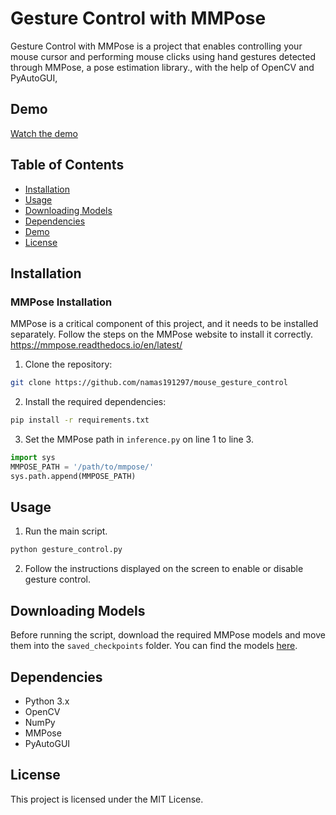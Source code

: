 # Gesture Control with MMPose

Gesture Control with MMPose is a project that enables controlling your mouse cursor and performing mouse clicks using hand gestures detected through MMPose, a pose estimation library., with the help of OpenCV and PyAutoGUI,

## Demo

[Watch the demo](https://www.youtube.com/watch?v=qGHyay7qtNI)

## Table of Contents
- [Installation](#installation)
- [Usage](#usage)
- [Downloading Models](#downloading-models)
- [Dependencies](#dependencies)
- [Demo](#demo)
- [License](#license)

## Installation

### MMPose Installation

MMPose is a critical component of this project, and it needs to be installed separately. Follow the steps on the MMPose website to install it correctly.
https://mmpose.readthedocs.io/en/latest/

1. Clone the repository:

 ```bash
 git clone https://github.com/namas191297/mouse_gesture_control
 ```

2. Install the required dependencies:

```bash
pip install -r requirements.txt
```

3. Set the MMPose path in `inference.py` on line 1 to line 3.

```python
import sys
MMPOSE_PATH = '/path/to/mmpose/'
sys.path.append(MMPOSE_PATH)
```

## Usage

1. Run the main script.
   
```bash
python gesture_control.py
```

2. Follow the instructions displayed on the screen to enable or disable gesture control.

## Downloading Models

Before running the script, download the required MMPose models and move them into the `saved_checkpoints` folder. You can find the models [here](https://mmpose.readthedocs.io/en/latest/model_zoo/hand_2d_keypoint.html#rtmpose-rtmpose-on-hand5).

## Dependencies

- Python 3.x
- OpenCV
- NumPy
- MMPose
- PyAutoGUI

## License

This project is licensed under the MIT License.

